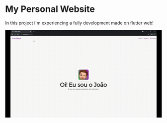 # My Personal Website

In this project i'm experiencing a fully development made on flutter web!

![gif](https://github.com/JoaoReisA/My-Personal-Website/blob/main/assets/images/personal-site.gif)
